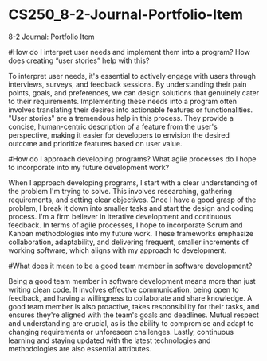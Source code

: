 # CS250_8-2-Journal-Portfolio-Item
8-2 Journal: Portfolio Item

#How do I interpret user needs and implement them into a program? How does creating “user stories” help with this?

To interpret user needs, it's essential to actively engage with users through interviews, surveys, and feedback sessions. By understanding their pain points, goals, and preferences, we can design solutions that genuinely cater to their requirements. Implementing these needs into a program often involves translating their desires into actionable features or functionalities. "User stories" are a tremendous help in this process. They provide a concise, human-centric description of a feature from the user's perspective, making it easier for developers to envision the desired outcome and prioritize features based on user value.

#How do I approach developing programs? What agile processes do I hope to incorporate into my future development work?

When I approach developing programs, I start with a clear understanding of the problem I'm trying to solve. This involves researching, gathering requirements, and setting clear objectives. Once I have a good grasp of the problem, I break it down into smaller tasks and start the design and coding process. I'm a firm believer in iterative development and continuous feedback. In terms of agile processes, I hope to incorporate Scrum and Kanban methodologies into my future work. These frameworks emphasize collaboration, adaptability, and delivering frequent, smaller increments of working software, which aligns with my approach to development.

#What does it mean to be a good team member in software development?

Being a good team member in software development means more than just writing clean code. It involves effective communication, being open to feedback, and having a willingness to collaborate and share knowledge. A good team member is also proactive, takes responsibility for their tasks, and ensures they're aligned with the team's goals and deadlines. Mutual respect and understanding are crucial, as is the ability to compromise and adapt to changing requirements or unforeseen challenges. Lastly, continuous learning and staying updated with the latest technologies and methodologies are also essential attributes.

